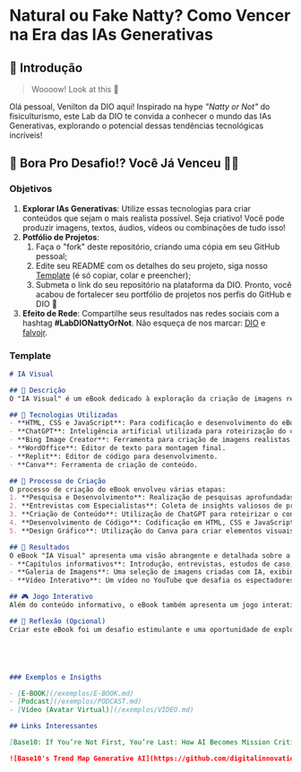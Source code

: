 # Natural ou Fake Natty? Como Vencer na Era das IAs Generativas

## 🚀 Introdução

> Woooow! Look at this 👀

Olá pessoal, Venilton da DIO aqui! Inspirado na hype _"Natty or Not"_ do fisiculturismo, este Lab da DIO te convida a conhecer o mundo das IAs Generativas, explorando o potencial dessas tendências tecnológicas incríveis!

## 🎯 Bora Pro Desafio!? Você Já Venceu 💪🤓

### Objetivos

1. **Explorar IAs Generativas**: Utilize essas tecnologias para criar conteúdos que sejam o mais realista possível. Seja criativo! Você pode produzir imagens, textos, áudios, vídeos ou combinações de tudo isso!
1. **Potfólio de Projetos**:
    1. Faça o "fork" deste repositório, criando uma cópia em seu GitHub pessoal;
    2. Edite seu README com os detalhes do seu projeto, siga nosso [Template](#template) (é só copiar, colar e preencher);
    3. Submeta o link do seu repositório na plataforma da DIO. Pronto, você acabou de fortalecer seu portfólio de projetos nos perfis do GitHub e DIO 🚀
1. **Efeito de Rede**: Compartilhe seus resultados nas redes sociais com a hashtag **#LabDIONattyOrNot**. Não esqueça de nos marcar: [DIO](https://www.linkedin.com/school/dio-makethechange) e [falvojr](https://www.linkedin.com/in/falvojr).

### Template

```markdown
# IA Visual

## 📒 Descrição
O "IA Visual" é um eBook dedicado à exploração da criação de imagens realistas utilizando inteligência artificial. Este projeto abrange desde a introdução às redes neurais generativas até entrevistas com especialistas, estudos de caso, aplicações práticas e desafios éticos. Além disso, inclui uma galeria de imagens e um vídeo interativo que desafia os espectadores a distinguir entre imagens reais e falsas.

## 🤖 Tecnologias Utilizadas
- **HTML, CSS e JavaScript**: Para codificação e desenvolvimento do eBook.
- **ChatGPT**: Inteligência artificial utilizada para roteirização do conteúdo.
- **Bing Image Creator**: Ferramenta para criação de imagens realistas.
- **WordOffice**: Editor de texto para montagem final.
- **Replit**: Editor de código para desenvolvimento.
- **Canva**: Ferramenta de criação de conteúdo.

## 🧐 Processo de Criação
O processo de criação do eBook envolveu várias etapas:
1. **Pesquisa e Desenvolvimento**: Realização de pesquisas aprofundadas sobre redes neurais generativas e suas aplicações.
2. **Entrevistas com Especialistas**: Coleta de insights valiosos de profissionais renomados na área de IA.
3. **Criação de Conteúdo**: Utilização de ChatGPT para roteirizar o conteúdo de forma coesa e informativa.
4. **Desenvolvimento de Código**: Codificação em HTML, CSS e JavaScript para criar uma interface interativa e visualmente atraente.
5. **Design Gráfico**: Utilização do Canva para criar elementos visuais e melhorar a apresentação do eBook.

## 🚀 Resultados
O eBook "IA Visual" apresenta uma visão abrangente e detalhada sobre a criação de imagens realistas com IA, incluindo:
- **Capítulos informativos**: Introdução, entrevistas, estudos de caso, aplicações práticas e desafios éticos.
- **Galeria de Imagens**: Uma seleção de imagens criadas com IA, exibindo o potencial da tecnologia.
- **Vídeo Interativo**: Um vídeo no YouTube que desafia os espectadores a distinguir entre imagens reais e falsas, proporcionando uma experiência de entretenimento e aprendizado.

## 🎮 Jogo Interativo
Além do conteúdo informativo, o eBook também apresenta um jogo interativo chamado "Mine Game". Neste jogo, os visitantes são desafiados a testar sua perspicácia e habilidade ao distinguir entre imagens reais e falsas. Uma experiência divertida e educativa para os usuários do eBook.

## 💭 Reflexão (Opcional)
Criar este eBook foi um desafio estimulante e uma oportunidade de explorar as fronteiras criativas da IA. A integração de diferentes tecnologias e ferramentas mostrou-se crucial para o desenvolvimento de um projeto tão abrangente. Este trabalho não só amplia o conhecimento sobre IA, mas também destaca a importância de abordagens éticas e responsáveis na criação de conteúdo digital.





### Exemplos e Insigths

- [E-BOOK](/exemplos/E-BOOK.md)
- [Podcast](/exemplos/PODCAST.md)
- [Vídeo (Avatar Virtual)](/exemplos/VIDEO.md)

## Links Interessantes

[Base10: If You’re Not First, You’re Last: How AI Becomes Mission Critical](https://base10.vc/post/generative-ai-mission-critical/)

![Base10's Trend Map Generative AI](https://github.com/digitalinnovationone/lab-natty-or-not/assets/730492/f4df26e8-f8f7-4419-8252-c69d73ea930c)
